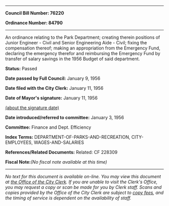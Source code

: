

********

**Council Bill Number: 76220**
   
**Ordinance Number: 84790**
********

 An ordinance relating to the Park Department; creating therein positions of Junior Engineer - Civil and Senior Engineering Aide - Civil; fixing the compensation thereof; making an appropriation from the Emergency Fund, declaring the emergency therefor and reimbursing the Emergency Fund by transfer of salary savings in the 1956 Budget of said department.

**Status:** Passed
   
**Date passed by Full Council:** January 9, 1956
   
**Date filed with the City Clerk:** January 11, 1956
   
**Date of Mayor's signature:** January 11, 1956
   
[(about the signature date)](/~public/approvaldate.htm)
   
   
   
**Date introduced/referred to committee:** January 3, 1956
   
**Committee:** Finance and Dept. Efficiency
   
   
**Index Terms:** DEPARTMENT-OF-PARKS-AND-RECREATION, CITY-EMPLOYEES, WAGES-AND-SALARIES

**References/Related Documents:** Related: CF 228309

**Fiscal Note:**_(No fiscal note available at this time)_
********

_No text for this document is available on-line. You may view this document at [the Office of the City Clerk](http://www.seattle.gov/leg/clerk/contactUs.htm). If you are unable to visit the Clerk's Office, you may request a copy or scan be made for you by Clerk staff. Scans and copies provided by the Office of the City Clerk are subject to [copy fees](http://clerk.seattle.gov/~public/clerkfees.htm), and the timing of service is dependent on the availability of staff._

